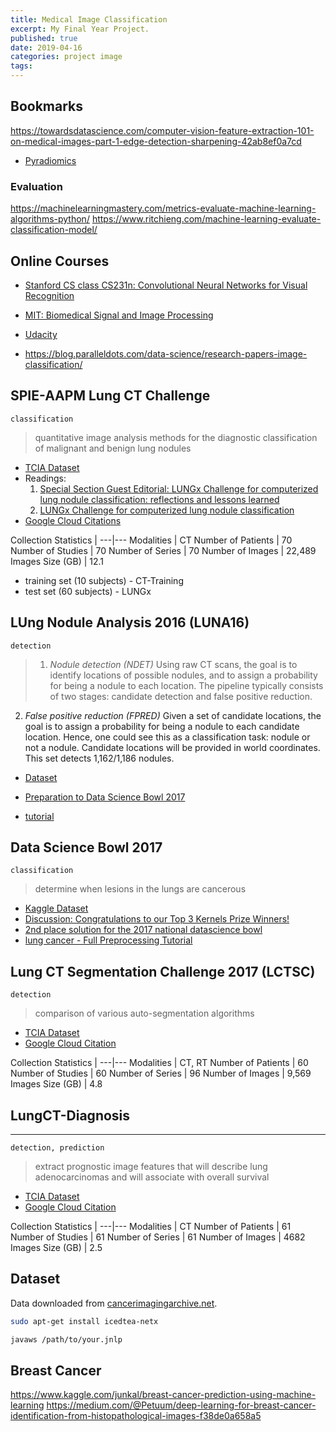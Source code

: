 ```yaml
---
title: Medical Image Classification
excerpt: My Final Year Project.
published: true
date: 2019-04-16
categories: project image
tags: 
---
```


## Bookmarks
<https://towardsdatascience.com/computer-vision-feature-extraction-101-on-medical-images-part-1-edge-detection-sharpening-42ab8ef0a7cd>
- [Pyradiomics](https://www.nature.com/articles/ncomms5006)

### Evaluation
<https://machinelearningmastery.com/metrics-evaluate-machine-learning-algorithms-python/>
<https://www.ritchieng.com/machine-learning-evaluate-classification-model/>




## Online Courses
- [Stanford CS class CS231n: Convolutional Neural Networks for Visual Recognition](https://cs231n.github.io/)
- [MIT: Biomedical Signal and Image Processing](https://ocw.mit.edu/courses/health-sciences-and-technology/hst-582j-biomedical-signal-and-image-processing-spring-2007/lecture-notes/)
- [Udacity](https://www.youtube.com/watch?list=PLtizWl5sTV3d4uQ6PvzXKrlkp_3XOCotN&v=2S4nn7S8Hk4&app=desktop)

- <https://blog.paralleldots.com/data-science/research-papers-image-classification/>


## SPIE-AAPM Lung CT Challenge
```
classification
```
> quantitative image analysis methods for the diagnostic classification of malignant and benign lung nodules

- [TCIA Dataset](https://wiki.cancerimagingarchive.net/display/Public/SPIE-AAPM+Lung+CT+Challenge)
- Readings:
    1. [Special Section Guest Editorial: LUNGx Challenge for computerized lung nodule classification: reflections and lessons learned](https://www.spiedigitallibrary.org/journals/Journal-of-Medical-Imaging/volume-2/issue-02/020103/Special-Section-Guest-Editorial--LUNGx-Challenge-for-computerized-lung/10.1117/1.JMI.2.2.020103.full)
    2. [LUNGx Challenge for computerized lung nodule classification](https://www.spiedigitallibrary.org/journals/Journal-of-Medical-Imaging/volume-3/issue-04/044506/LUNGx-Challenge-for-computerized-lung-nodule-classification/10.1117/1.JMI.3.4.044506.full?SSO=1)
- [Google Cloud Citations](https://cloud.google.com/healthcare/docs/resources/public-datasets/tcia-attribution/spie-aapm-lung-ct-challenge)

Collection Statistics | 
---|---
Modalities | CT
Number of Patients | 70
Number of Studies | 70
Number of Series | 70
Number of Images | 22,489
Images Size (GB) | 12.1

- training set (10 subjects) - CT-Training
- test set (60 subjects) - LUNGx




## LUng Nodule Analysis 2016 (LUNA16)
```
detection
```
>  1. *Nodule detection (NDET)*
Using raw CT scans, the goal is to identify locations of possible nodules, and to assign a probability for being a nodule to each location. The pipeline typically consists of two stages: candidate detection and false positive reduction.
2. *False positive reduction (FPRED)*
Given a set of candidate locations, the goal is to assign a probability for being a nodule to each candidate location. Hence, one could see this as a classification task: nodule or not a nodule. Candidate locations will be provided in world coordinates. This set detects 1,162/1,186 nodules.

- [Dataset](https://luna16.grand-challenge.org/data/)
- [Preparation to Data Science Bowl 2017](https://github.com/anlthms/dsb-2017)

- [tutorial](https://github.com/booz-allen-hamilton/DSB3Tutorial/blob/master/Tutorial.ipynb)



## Data Science Bowl 2017
```
classification
```
> determine when lesions in the lungs are cancerous
- [Kaggle Dataset](https://www.kaggle.com/c/data-science-bowl-2017)
- [Discussion: Congratulations to our Top 3 Kernels Prize Winners!](https://www.kaggle.com/c/data-science-bowl-2017/discussion/31569#latest-381216)
- [2nd place solution for the 2017 national datascience bowl](https://juliandewit.github.io/kaggle-ndsb2017/)
- [lung cancer - Full Preprocessing Tutorial](https://www.kaggle.com/vanausloos/full-preprocessing-tutorial)




## Lung CT Segmentation Challenge 2017 (LCTSC)
```
detection
```
> comparison of various auto-segmentation algorithms

- [TCIA Dataset](https://wiki.cancerimagingarchive.net/display/Public/Lung+CT+Segmentation+Challenge+2017)
- [Google Cloud Citation](https://cloud.google.com/healthcare/docs/resources/public-datasets/tcia-attribution/lctsc)

Collection Statistics | 
---|---
Modalities | CT, RT
Number of Patients | 60
Number of Studies | 60
Number of Series | 96
Number of Images | 9,569
Images Size (GB) | 4.8
 



## LungCT-Diagnosis
---
```
detection, prediction
```
> extract prognostic image features that will describe lung adenocarcinomas and will associate with overall survival

- [TCIA Dataset](https://wiki.cancerimagingarchive.net/display/Public/LungCT-Diagnosis#f140375b3e21403f8c07285f1164420e)
- [Google Cloud Citation](https://cloud.google.com/healthcare/docs/resources/public-datasets/tcia-attribution/lungct-diagnosis)

Collection Statistics | 
---|---
Modalities | CT
Number of Patients | 61
Number of Studies | 61
Number of Series | 61
Number of Images | 4682
Images Size (GB) | 2.5




## Dataset

Data downloaded from [cancerimagingarchive.net](https://wiki.cancerimagingarchive.net/display/Public/Lung+CT+Segmentation+Challenge+2017#dccd4ece5b694851bdc03b4240f75f89).

``` bash
sudo apt-get install icedtea-netx

javaws /path/to/your.jnlp
```




## Breast Cancer
<https://www.kaggle.com/junkal/breast-cancer-prediction-using-machine-learning>
<https://medium.com/@Petuum/deep-learning-for-breast-cancer-identification-from-histopathological-images-f38de0a658a5>